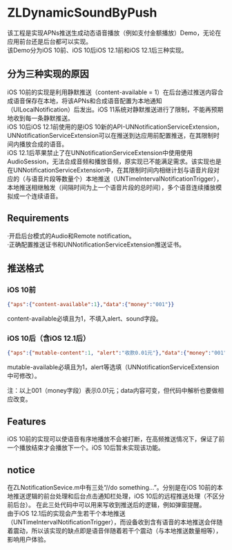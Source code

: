 # ZLDynamicSoundByPush
该工程是实现APNs推送生成动态语音播放（例如支付金额播放）Demo，无论在应用前台还是后台都可以实现。  
该Demo分为iOS 10前、iOS 10后iOS 12.1前和iOS 12.1后三种实现。  

## 分为三种实现的原因
iOS 10前的实现是利用静默推送（content-available = 1）在后台通过推送内容合成语音保存在本地，将该APNs和合成语音配置为本地通知（UILocalNotification）后发出。iOS 11系统对静默推送进行了限制，不能再预期地收到每一条静默推送。  
iOS 10后iOS 12.1前使用的是iOS 10新的API-UNNotificationServiceExtension，UNNotificationServiceExtension可以在推送到达应用前配置推送，在其限制时间内播放合成的语音。  
iOS 12.1后苹果禁止了在UNNotificationServiceExtension中使用使用AudioSession，无法合成音频和播放音频，原实现已不能满足需求。该实现也是在UNNotificationServiceExtension中，在其限制时间内相继计划与语音片段对应的（与语音片段等数量个）本地推送（UNTimeIntervalNotificationTrigger），本地推送相继触发（间隔时间为上一个语音片段的总时间），多个语音连续播放模拟成一个连续语音。  

## Requirements
·开启后台模式的Audio和Remote notification。  
·正确配置推送证书和UNNotificationServiceExtension推送证书。  

## 推送格式
### iOS 10前
```json
{"aps":{"content-available":1},"data":{"money":"001"}}
```
content-available必填且为1，不填入alert、sound字段。

### iOS 10后（含iOS 12.1后）
```json
{"aps":{"mutable-content":1, "alert":"收款0.01元"},"data":{"money":"001"}}
```
mutable-available必填且为1，alert等选填（UNNotificationServiceExtension中可修改）。  

注：以上001（money字段）表示0.01元；data内容可变，但代码中解析也要做相应改变。

## Features
iOS 10前的实现可以使语音有序地播放不会被打断，在高频推送情况下，保证了前一个播放结束才会播放下一个。iOS 10后暂未实现该功能。

## notice
在ZLNotificationSevice.m中有三处“//do something...”。分别是在iOS 10前的本地推送逻辑的前台处理和后台点击通知栏处理，iOS 10后的远程推送处理（不区分前后台）。
在此三处代码中可以用来写收到推送后的逻辑，例如弹窗提醒。  
由于iOS 12.1后的实现会产生若干个本地推送（UNTimeIntervalNotificationTrigger），而设备收到含有语音的本地推送会伴随着震动，所以该实现的缺点即是语音伴随着若干个震动（与本地推送数量相等），影响用户体验。  

